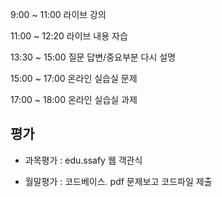 9:00 ~ 11:00 라이브 강의

11:00 ~ 12:20 라이브 내용 자습

13:30 ~ 15:00 질문 답변/중요부분 다시 설명

15:00 ~ 17:00 온라인 실습실 문제

17:00 ~ 18:00 온라인 실습실 과제



## 평가

- 과목평가 : edu.ssafy 웹 객관식

- 월말평가 : 코드베이스. pdf 문제보고 코드파일 제출

